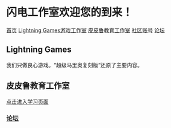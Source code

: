 # 闪电工作室欢迎您的到来！

[首页](/)        [Lightning Games游戏工作室](/index.html)        [皮皮鲁教育工作室](/ppl)        [社区账号](https://code.xueersi.com/space/2790285)        [论坛](https://sdgzs.flarum.cloud)

## Lightning Games

我们只做良心游戏。“超级马里奥复刻版”还原了主要内容。

## 皮皮鲁教育工作室

[点击进入学习页面](/ppl)

### [论坛](https://sdgzs.flarum.cloud)
